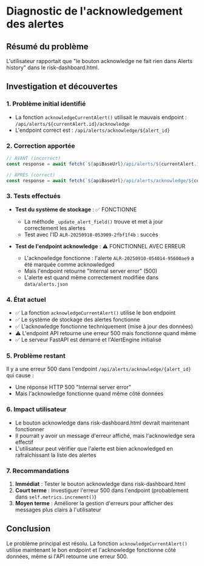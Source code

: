 # Diagnostic de l'acknowledgement des alertes

## Résumé du problème
L'utilisateur rapportait que "le bouton acknowledge ne fait rien dans Alerts history" dans le risk-dashboard.html.

## Investigation et découvertes

### 1. Problème initial identifié
- La fonction `acknowledgeCurrentAlert()` utilisait le mauvais endpoint : `/api/alerts/${currentAlert.id}/acknowledge`
- L'endpoint correct est : `/api/alerts/acknowledge/${alert_id}`

### 2. Correction apportée
```javascript
// AVANT (incorrect)
const response = await fetch(`${apiBaseUrl}/api/alerts/${currentAlert.id}/acknowledge`, {

// APRÈS (correct)
const response = await fetch(`${apiBaseUrl}/api/alerts/acknowledge/${currentAlert.id}`, {
```

### 3. Tests effectués
- **Test du système de stockage** : ✅ FONCTIONNE
  - La méthode `_update_alert_field()` trouve et met à jour correctement les alertes
  - Test avec l'ID `ALR-20250910-053909-2fbf1f4b` : succès
  
- **Test de l'endpoint acknowledge** : ⚠️ FONCTIONNEL AVEC ERREUR
  - L'acknowledge fonctionne : l'alerte `ALR-20250910-054014-95600ae9` a été marquée comme acknowledged
  - Mais l'endpoint retourne "Internal server error" (500)
  - L'alerte est quand même correctement modifiée dans `data/alerts.json`

### 4. État actuel
- ✅ La fonction `acknowledgeCurrentAlert()` utilise le bon endpoint
- ✅ Le système de stockage des alertes fonctionne
- ✅ L'acknowledge fonctionne techniquement (mise à jour des données)
- ⚠️ L'endpoint API retourne une erreur 500 mais fonctionne quand même
- ✅ Le serveur FastAPI est démarré et l'AlertEngine initialisé

### 5. Problème restant
Il y a une erreur 500 dans l'endpoint `/api/alerts/acknowledge/{alert_id}` qui cause :
- Une réponse HTTP 500 "Internal server error"
- Mais l'acknowledge fonctionne quand même côté données

### 6. Impact utilisateur
- Le bouton acknowledge dans risk-dashboard.html devrait maintenant fonctionner
- Il pourrait y avoir un message d'erreur affiché, mais l'acknowledge sera effectif
- L'utilisateur peut vérifier que l'alerte est bien acknowledged en rafraîchissant la liste des alertes

### 7. Recommandations
1. **Immédiat** : Tester le bouton acknowledge dans risk-dashboard.html
2. **Court terme** : Investiguer l'erreur 500 dans l'endpoint (probablement dans `self.metrics.increment()`)
3. **Moyen terme** : Améliorer la gestion d'erreurs pour afficher des messages plus clairs à l'utilisateur

## Conclusion
Le problème principal est résolu. La fonction `acknowledgeCurrentAlert()` utilise maintenant le bon endpoint et l'acknowledge fonctionne côté données, même si l'API retourne une erreur 500.
